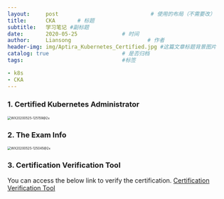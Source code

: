 ```yaml
---
layout:     post   		                     # 使用的布局（不需要改）
title:      CKA       # 标题
subtitle:   学习笔记 #副标题
date:       2020-05-25				# 时间
author:     Liansong 						# 作者
header-img: img/Aptira_Kubernetes_Certified.jpg #这篇文章标题背景图片
catalog: true 						# 是否归档
tags:								#标签

- k8s
- CKA
---
```




### 1. Certified Kubernetes Administrator

<img src="https://tva1.sinaimg.cn/large/007S8ZIlgy1gf4lrnhi3oj315m0u07wh.jpg" alt="WX20200525-125159@2x" style="zoom:50%;" />



### 2. The Exam Info

<img src="https://tva1.sinaimg.cn/large/007S8ZIlgy1gf4lvw2z43j30o00h6myj.jpg" alt="WX20200525-125045@2x" style="zoom: 50%;" />



### 3. Certification Verification Tool

You can access the below link to verify the certification.
[Certification Verification Tool](https://training.linuxfoundation.org/certification/verify/)



